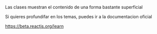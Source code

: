 Las clases muestran el contenido de una forma bastante superficial

Si quieres profundifar en los temas, puedes ir a la documentacion oficial

https://beta.reactjs.org/learn

